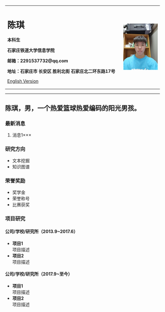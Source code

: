 <div>
<table border="0">
  <tr>
    <td width="75%">
      <h1>陈琪</h1>
      <p><b>本科生</b></p>
      <p><b>石家庄铁道大学信息学院</b></p>
      <p><b>邮箱：2291537732@qq.com</b></p>
      <p><b>地址：石家庄市 长安区 胜利北街 石家庄北二环东路17号</b></p>
      <p><a href="/index-en.md">English Version</a></p>
    </td>
    <td width="25%">
      <img src="/chenqi.jpg" width="100%">
    </td>
  </tr>
</table>
</div>


---

陈琪，男，一个热爱篮球热爱编码的阳光男孩。
---

### 最新消息

1. 消息1×××

### 研究方向

- 文本挖掘
- 知识图谱

### 荣誉奖励

- 奖学金
- 荣誉称号
- 比赛获奖

### 项目研究

#### 公司/学校/研究所（2013.9~2017.6）

- **项目1**  
  项目描述
- **项目2**  
  项目描述

#### 公司/学校/研究所（2017.9~至今）

- **项目1**  
  项目描述
- **项目2**  
  项目描述
